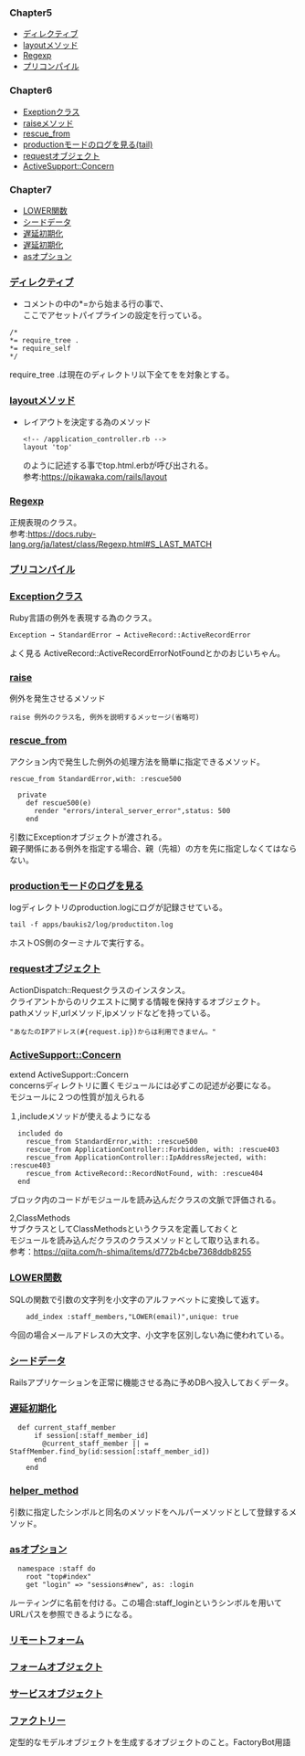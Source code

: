 ### Chapter5
* [ディレクティブ](#anchor1)
* [layoutメソッド](#anchor2)
* [Regexp](#anchor3)
* [プリコンパイル](#anchor4)
### Chapter6
* [Exeptionクラス](#anchor5)
* [raiseメソッド](#anchor6)
* [rescue_from](#anchor7)
* [productionモードのログを見る(tail)](#anchor8)
* [requestオブジェクト](#anchor9)
* [ActiveSupport::Concern](#anchor10)
### Chapter7
* [LOWER関数](#anchor11)
* [シードデータ](#anchor12)
* [遅延初期化](#anchor13)
* [遅延初期化](#anchor14)
* [asオプション](#anchor15)








<a id="anchor1"></a>
### <a href="#anchor1">ディレクティブ</a>
- コメントの中の*=から始まる行の事で、  
ここでアセットパイプラインの設定を行っている。

```
/*
*= require_tree .
*= require_self 
*/
```
require_tree .は現在のディレクトリ以下全てをを対象とする。


<a id="anchor2"></a>
### <a href="#anchor2">layoutメソッド</a>
- レイアウトを決定する為のメソッド
  ```
  <!-- /application_controller.rb -->
  layout 'top'
  ```
  のように記述する事でtop.html.erbが呼び出される。  
  参考:https://pikawaka.com/rails/layout

<a id="anchor3"></a>
### <a href="#anchor3">Regexp</a>
正規表現のクラス。  
参考:https://docs.ruby-lang.org/ja/latest/class/Regexp.html#S_LAST_MATCH


<a id="anchor4"></a>
### <a href="#anchor4">プリコンパイル</a>
<a id="anchor5"></a>
### <a href="#anchor5">Exceptionクラス</a>
Ruby言語の例外を表現する為のクラス。

```
Exception → StandardError → ActiveRecord::ActiveRecordError
```
よく見る
ActiveRecord::ActiveRecordErrorNotFoundとかのおじいちゃん。

<a id="anchor6"></a>
### <a href="#anchor6">raise</a>

例外を発生させるメソッド
```
raise 例外のクラス名, 例外を説明するメッセージ(省略可)
```

<a id="anchor7"></a>
### <a href="#anchor7">rescue_from</a>

アクション内で発生した例外の処理方法を簡単に指定できるメソッド。
```
rescue_from StandardError,with: :rescue500

  private 
    def rescue500(e)
      render "errors/interal_server_error",status: 500
    end
```

引数にExceptionオブジェクトが渡される。  
親子関係にある例外を指定する場合、親（先祖）の方を先に指定しなくてはならない。
<a id="anchor8"></a>
### <a href="#anchor8">productionモードのログを見る</a>  
logディレクトリのproduction.logにログが記録させている。
```
tail -f apps/baukis2/log/productiton.log
```
ホストOS側のターミナルで実行する。


<a id="anchor9"></a>
### <a href="#anchor9">requestオブジェクト</a>  
ActionDispatch::Requestクラスのインスタンス。  
クライアントからのリクエストに関する情報を保持するオブジェクト。  
pathメソッド,urlメソッド,ipメソッドなどを持っている。
```
"あなたのIPアドレス(#{request.ip})からは利用できません。"
```

<a id="anchor10"></a>
### <a href="#anchor10">ActiveSupport::Concern</a>  
extend ActiveSupport::Concern  
concernsディレクトリに置くモジュールには必ずこの記述が必要になる。  
モジュールに２つの性質が加えられる

１,includeメソッドが使えるようになる  
```
  included do
    rescue_from StandardError,with: :rescue500
    rescue_from ApplicationController::Forbidden, with: :rescue403
    rescue_from ApplicationController::IpAddressRejected, with: :rescue403
    rescue_from ActiveRecord::RecordNotFound, with: :rescue404
  end
```
ブロック内のコードがモジュールを読み込んだクラスの文脈で評価される。  

2,ClassMethods  
サブクラスとしてClassMethodsというクラスを定義しておくと  
モジュールを読み込んだクラスのクラスメソッドとして取り込まれる。  
参考：https://qiita.com/h-shima/items/d772b4cbe7368ddb8255

<a id="anchor11"></a>
### <a href="#anchor11">LOWER関数</a>
SQLの関数で引数の文字列を小文字のアルファベットに変換して返す。  
```
    add_index :staff_members,"LOWER(email)",unique: true
```
今回の場合メールアドレスの大文字、小文字を区別しない為に使われている。

<a id="anchor12"></a>
### <a href="#anchor12">シードデータ</a>
Railsアプリケーションを正常に機能させる為に予めDBへ投入しておくデータ。

<a id="anchor13"></a>
### <a href="#anchor13">遅延初期化</a>
```
  def current_staff_member
      if session[:staff_member_id]
        @current_staff_member || = StaffMember.find_by(id:session[:staff_member_id])
      end
    end
```

<a id="anchor14"></a>
### <a href="#anchor14">helper_method</a>
  引数に指定したシンボルと同名のメソッドをヘルパーメソッドとして登録するメソッド。

  <a id="anchor15"></a>
### <a href="#anchor15">asオプション</a>
```
  namespace :staff do
    root "top#index"
    get "login" => "sessions#new", as: :login
```
ルーティングに名前を付ける。この場合:staff_loginというシンボルを用いてURLパスを参照できるようになる。

  <a id="anchor15"></a>
### <a href="#anchor15">リモートフォーム</a>

  <a id="anchor15"></a>
### <a href="#anchor15">フォームオブジェクト</a>

  <a id="anchor15"></a>
### <a href="#anchor15">サービスオブジェクト</a>
  <a id="anchor15"></a>
### <a href="#anchor15">ファクトリー</a>
定型的なモデルオブジェクトを生成するオブジェクトのこと。FactoryBot用語